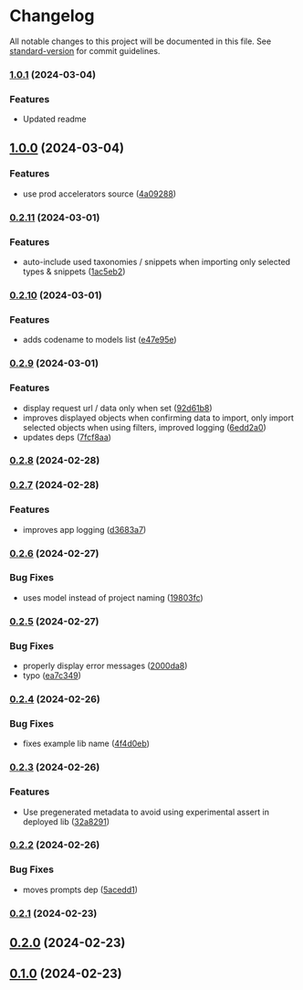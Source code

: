 # Changelog

All notable changes to this project will be documented in this file. See [standard-version](https://github.com/conventional-changelog/standard-version) for commit guidelines.

### [1.0.1](https://github.com/Kontent-ai-consulting/kontent-ai-model-accelerator/compare/v1.0.0...v1.0.1) (2024-03-04)

### Features

* Updated readme

## [1.0.0](https://github.com/Kontent-ai-consulting/kontent-ai-model-accelerator/compare/v0.2.11...v1.0.0) (2024-03-04)


### Features

* use prod accelerators source ([4a09288](https://github.com/Kontent-ai-consulting/kontent-ai-model-accelerator/commit/4a092882251e538eb3787825f94ed9a2785ce2d5))

### [0.2.11](https://github.com/Kontent-ai-consulting/kontent-ai-model-accelerator/compare/v0.2.10...v0.2.11) (2024-03-01)


### Features

* auto-include used taxonomies / snippets when importing only selected types & snippets ([1ac5eb2](https://github.com/Kontent-ai-consulting/kontent-ai-model-accelerator/commit/1ac5eb202d19c4e84af61501f72cdd26f9ea5c96))

### [0.2.10](https://github.com/Kontent-ai-consulting/kontent-ai-model-accelerator/compare/v0.2.9...v0.2.10) (2024-03-01)


### Features

* adds codename to models list ([e47e95e](https://github.com/Kontent-ai-consulting/kontent-ai-model-accelerator/commit/e47e95e053a78cb919cb009e71e42779a91ecc47))

### [0.2.9](https://github.com/Kontent-ai-consulting/kontent-ai-model-accelerator/compare/v0.2.8...v0.2.9) (2024-03-01)


### Features

* display request url / data only when set ([92d61b8](https://github.com/Kontent-ai-consulting/kontent-ai-model-accelerator/commit/92d61b8c9574a90ebe214ecbed7a2ca54e3dee8a))
* improves displayed objects when confirming data to import, only import selected objects when using filters, improved logging ([6edd2a0](https://github.com/Kontent-ai-consulting/kontent-ai-model-accelerator/commit/6edd2a09ee0e73c714c5794c63ac73ac32f6a8c6))
* updates deps ([7fcf8aa](https://github.com/Kontent-ai-consulting/kontent-ai-model-accelerator/commit/7fcf8aa117bf70c2ed09b6973868ce88b950ea23))

### [0.2.8](https://github.com/Kontent-ai-consulting/kontent-ai-model-accelerator/compare/v0.2.7...v0.2.8) (2024-02-28)

### [0.2.7](https://github.com/Kontent-ai-consulting/kontent-ai-model-accelerator/compare/v0.2.6...v0.2.7) (2024-02-28)


### Features

* improves app logging ([d3683a7](https://github.com/Kontent-ai-consulting/kontent-ai-model-accelerator/commit/d3683a7267d3d3d8dda3c01a54d3aeccd21d003f))

### [0.2.6](https://github.com/Kontent-ai-consulting/kontent-ai-model-accelerator/compare/v0.2.5...v0.2.6) (2024-02-27)


### Bug Fixes

* uses model instead of project naming ([19803fc](https://github.com/Kontent-ai-consulting/kontent-ai-model-accelerator/commit/19803fc797170052c14fd2f122576e60d3c4517e))

### [0.2.5](https://github.com/Kontent-ai-consulting/kontent-ai-model-accelerator/compare/v0.2.4...v0.2.5) (2024-02-27)


### Bug Fixes

* properly display error messages ([2000da8](https://github.com/Kontent-ai-consulting/kontent-ai-model-accelerator/commit/2000da811718e6bc95ebfdf59ffeb3c7af13927f))
* typo ([ea7c349](https://github.com/Kontent-ai-consulting/kontent-ai-model-accelerator/commit/ea7c349271b2101dc8ab07a0559f521f81f75263))

### [0.2.4](https://github.com/Kontent-ai-consulting/kontent-ai-model-accelerator/compare/v0.2.3...v0.2.4) (2024-02-26)


### Bug Fixes

* fixes example lib name ([4f4d0eb](https://github.com/Kontent-ai-consulting/kontent-ai-model-accelerator/commit/4f4d0eb0dc4c376b02f0efb4467186402b4a73a4))

### [0.2.3](https://github.com/Kontent-ai-consulting/kontent-ai-model-accelerator/compare/v0.2.2...v0.2.3) (2024-02-26)


### Features

* Use pregenerated metadata to avoid using experimental assert in deployed lib ([32a8291](https://github.com/Kontent-ai-consulting/kontent-ai-model-accelerator/commit/32a829126480973e2ad15da017bad88c19ab4337))

### [0.2.2](https://github.com/Kontent-ai-consulting/kontent-ai-model-accelerator/compare/v0.2.1...v0.2.2) (2024-02-26)


### Bug Fixes

* moves prompts dep ([5acedd1](https://github.com/Kontent-ai-consulting/kontent-ai-model-accelerator/commit/5acedd123e43233cf880cb98dc434ef9cd95d272))

### [0.2.1](https://github.com/Kontent-ai-consulting/kontent-ai-model-accelerator/compare/v0.2.0...v0.2.1) (2024-02-23)

## [0.2.0](https://github.com/Kontent-ai-consulting/kontent-ai-model-accelerator/compare/v0.1.0...v0.2.0) (2024-02-23)

## [0.1.0](https://github.com/Kontent-ai-consulting/kontent-ai-model-accelerator/compare/v0.0.2...v0.1.0) (2024-02-23)
